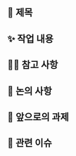 ## 📝 제목
<!-- PR에 대한 내용을 간략하게 제목으로 정의해주세요. -->
  
  
## ✨ 작업 내용
<!-- 어떤 작업을 하셨는지 내용을 작성해주세요. -->
<!-- 작업된 화면이나 작업 전 후의 비교 이미지가 있으면 더더욱 좋아요. -->
  
  
## 💁‍♀️ 참고 사항
<!-- 작업하면서 참고하셨던 사항이 있거나, 읽으셨던 문서 등이 있으셨다면 여기에 남겨주세요. -->
<!-- 동료들에게 좋은 지식을 전파할 수 있는 기회에요 :D -->

  
## 🤔 논의 사항
<!-- 작업하는 데에 있어서 고민되었던 내용이 있으셨나요? -->
<!-- 여기에 내용을 남겨주시면, 팀원들이 내용을 읽고 함께 논의해드릴 거예요. -->

  
## 🔧 앞으로의 과제
<!-- 작업 후, 남아있는 사항이나 기술 부채 등 작업한 내용과 연관되거나 해야할 사항이 있다면 남겨주세요. -->
<!-- 해당 내용들은 추후 새로운 태스크 등으로 등록하면서 관리하도록 해요. -->

  
## 🚨 관련 이슈
<!-- 작업과 관련하여 남아있는 이슈 등이 있다면 여기에 작성해주세요. -->
<!-- 작성하실 때는 [이슈 제목 #이슈번호](이슈 링크)로 남겨주세요. -->

  
